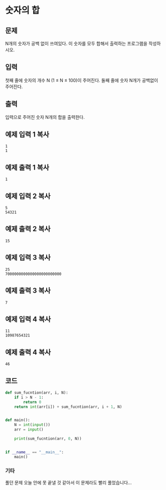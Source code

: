 

# 숫자의 합

## 문제

N개의 숫자가 공백 없이 쓰여있다. 이 숫자를 모두 합해서 출력하는 프로그램을 작성하시오.

## 입력

첫째 줄에 숫자의 개수 N (1 ≤ N ≤ 100)이 주어진다. 둘째 줄에 숫자 N개가 공백없이 주어진다.

## 출력

입력으로 주어진 숫자 N개의 합을 출력한다.

## 예제 입력 1 복사

```
1
1
```

## 예제 출력 1 복사

```
1
```

## 예제 입력 2 복사

```
5
54321
```

## 예제 출력 2 복사

```
15
```

## 예제 입력 3 복사

```
25
7000000000000000000000000
```

## 예제 출력 3 복사

```
7
```

## 예제 입력 4 복사

```
11
10987654321
```

## 예제 출력 4 복사

```
46
```









## 코드

```python
def sum_fucntion(arr, i, N):
    if i > N - 1:
        return 0
    return int(arr[i]) + sum_fucntion(arr, i + 1, N)


def main():
    N = int(input())
    arr = input()

    print(sum_fucntion(arr, 0, N))


if __name__ == "__main__":
    main()

```



### 기타

풀던 문제 오늘 안에 못 끝낼 것 같아서 이 문제라도 빨리 풀었습니다...



